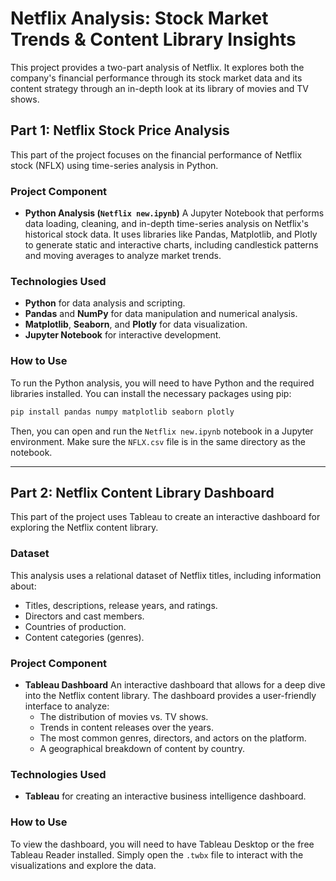 # Netflix Analysis: Stock Market Trends & Content Library Insights

This project provides a two-part analysis of Netflix. It explores both the company's financial performance through its stock market data and its content strategy through an in-depth look at its library of movies and TV shows.

## Part 1: Netflix Stock Price Analysis

This part of the project focuses on the financial performance of Netflix stock (NFLX) using time-series analysis in Python.

### Project Component

* **Python Analysis (`Netflix new.ipynb`)**
    A Jupyter Notebook that performs data loading, cleaning, and in-depth time-series analysis on Netflix's historical stock data. It uses libraries like Pandas, Matplotlib, and Plotly to generate static and interactive charts, including candlestick patterns and moving averages to analyze market trends.

### Technologies Used

* **Python** for data analysis and scripting.
* **Pandas** and **NumPy** for data manipulation and numerical analysis.
* **Matplotlib**, **Seaborn**, and **Plotly** for data visualization.
* **Jupyter Notebook** for interactive development.

### How to Use

To run the Python analysis, you will need to have Python and the required libraries installed. You can install the necessary packages using pip:

```bash
pip install pandas numpy matplotlib seaborn plotly
```

Then, you can open and run the `Netflix new.ipynb` notebook in a Jupyter environment. Make sure the `NFLX.csv` file is in the same directory as the notebook.

---

## Part 2: Netflix Content Library Dashboard

This part of the project uses Tableau to create an interactive dashboard for exploring the Netflix content library.

### Dataset

This analysis uses a relational dataset of Netflix titles, including information about:
* Titles, descriptions, release years, and ratings.
* Directors and cast members.
* Countries of production.
* Content categories (genres).

### Project Component

* **Tableau Dashboard**
    An interactive dashboard that allows for a deep dive into the Netflix content library. The dashboard provides a user-friendly interface to analyze:
    * The distribution of movies vs. TV shows.
    * Trends in content releases over the years.
    * The most common genres, directors, and actors on the platform.
    * A geographical breakdown of content by country.

### Technologies Used

* **Tableau** for creating an interactive business intelligence dashboard.

### How to Use

To view the dashboard, you will need to have Tableau Desktop or the free Tableau Reader installed. Simply open the `.twbx` file to interact with the visualizations and explore the data.
